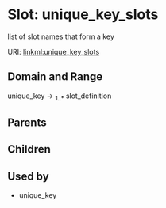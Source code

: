 
# Slot: unique_key_slots


list of slot names that form a key

URI: [linkml:unique_key_slots](https://w3id.org/linkml/unique_key_slots)


## Domain and Range

unique_key &#8594;  <sub>1..\*</sub> slot_definition

## Parents


## Children


## Used by

 * unique_key
